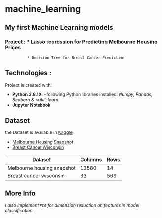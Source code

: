 # machine_learning
## My first Machine Learning models

### Project : * Lasso regression for Predicting Melbourne Housing Prices
              * Decision Tree for Breast Cancer Prediction
            
            
           
## Technologies :
Project is created with:
+ **Python 3.8.10**
⋅⋅⋅following Python libraries installed: *Numpy, Pandas, Seaborn & scikit-learn.*
+ **Jupyter Notebook**



## Dataset
the Dataset is available in [Kaggle](https://www.kaggle.com/)
* [Melbourne Housing Snapshot](https://www.kaggle.com/dansbecker/melbourne-housing-snapshot)
* [Breast Cancer Wisconsin](https://www.kaggle.com/uciml/breast-cancer-wisconsin-data)



Dataset | Columns | Rows
--- | --- | ---
Melbourne housing snapshot | 13580 | 14
Breast cancer wisconsin | 33 | 569



## More Info
*I also implement `PCA` for dimension reduction on features in model classification*

